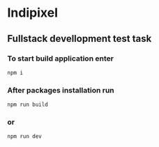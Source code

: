 # Indipixel
## Fullstack devellopment test task
### To start build application enter
    npm i
### After packages installation run
    npm run build
### or
    npm run dev
